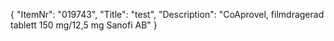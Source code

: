 {
  "ItemNr": "019743",
  "Title": "test",
  "Description": "CoAprovel, filmdragerad tablett 150 mg/12,5 mg Sanofi AB"
}
